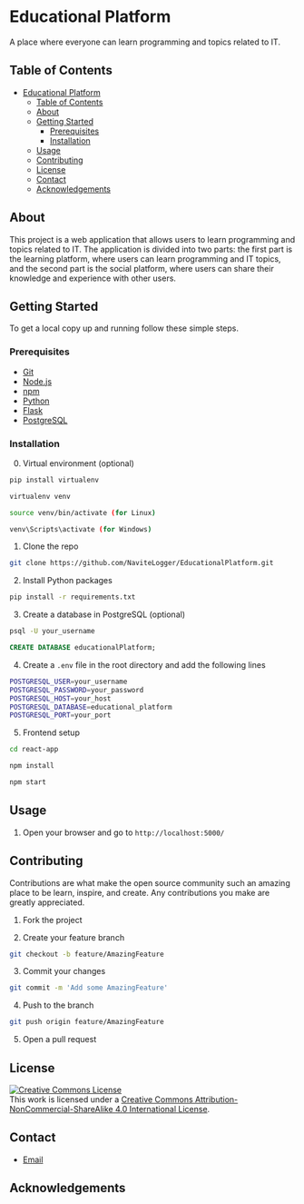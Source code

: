 # Educational Platform

A place where everyone can learn programming and topics related to IT.

## Table of Contents

- [Educational Platform](#educational-platform)
  - [Table of Contents](#table-of-contents)
  - [About](#about)
  - [Getting Started](#getting-started)
    - [Prerequisites](#prerequisites)
    - [Installation](#installation)
  - [Usage](#usage)
  - [Contributing](#contributing)
  - [License](#license)
  - [Contact](#contact)
  - [Acknowledgements](#acknowledgements)

## About

This project is a web application that allows users to learn programming and topics related to IT. The application is divided into two parts: the first part is the learning platform, where users can learn programming and IT topics, and the second part is the social platform, where users can share their knowledge and experience with other users.

## Getting Started

To get a local copy up and running follow these simple steps.

### Prerequisites

- [Git](https://git-scm.com/downloads)
- [Node.js](https://nodejs.org/en/download/)
- [npm](https://www.npmjs.com/get-npm)
- [Python](https://www.python.org/downloads/)
- [Flask](https://flask.palletsprojects.com/en/1.1.x/installation/)
- [PostgreSQL](https://www.postgresql.org/download/)

### Installation

0. Virtual environment (optional)

```sh
pip install virtualenv
```

```sh
virtualenv venv
```

```sh
source venv/bin/activate (for Linux)
```
  
```sh
venv\Scripts\activate (for Windows)
```

1. Clone the repo

```sh
git clone https://github.com/NaviteLogger/EducationalPlatform.git
```

2. Install Python packages

```sh
pip install -r requirements.txt
```

3. Create a database in PostgreSQL (optional)

```sh
psql -U your_username
```

```sql
CREATE DATABASE educationalPlatform;
```

4. Create a `.env` file in the root directory and add the following lines

```sh
POSTGRESQL_USER=your_username
POSTGRESQL_PASSWORD=your_password
POSTGRESQL_HOST=your_host
POSTGRESQL_DATABASE=educational_platform
POSTGRESQL_PORT=your_port
```

5. Frontend setup

```sh
cd react-app
```

```sh
npm install
```

```sh
npm start
```

## Usage

1. Open your browser and go to `http://localhost:5000/`

## Contributing

Contributions are what make the open source community such an amazing place to be learn, inspire, and create. Any contributions you make are greatly appreciated.

1. Fork the project

2. Create your feature branch

```sh
git checkout -b feature/AmazingFeature
```

3. Commit your changes

```sh
git commit -m 'Add some AmazingFeature'
```

4. Push to the branch

```sh
git push origin feature/AmazingFeature
```

5. Open a pull request

## License

<a rel="license" href="http://creativecommons.org/licenses/by-nc-sa/4.0/"><img alt="Creative Commons License" style="border-width:0" src="https://i.creativecommons.org/l/by-nc-sa/4.0/88x31.png" /></a><br />This work is licensed under a <a rel="license" href="http://creativecommons.org/licenses/by-nc-sa/4.0/">Creative Commons Attribution-NonCommercial-ShareAlike 4.0 International License</a>.

## Contact

- [Email](mailto:kacprzakmarek92@gmail.com)

## Acknowledgements
